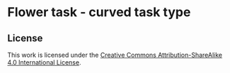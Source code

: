 # Flower task - curved task type

## License
This work is licensed under the [Creative Commons
Attribution-ShareAlike 4.0 International
License](http://creativecommons.org/licenses/by-sa/4.0/).
